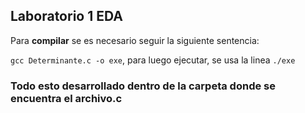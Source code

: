 ## Laboratorio 1 EDA

Para **compilar** se es necesario seguir la siguiente sentencia:

`gcc Determinante.c -o exe`, para luego ejecutar, se usa la linea `./exe`

### Todo esto desarrollado dentro de la carpeta donde se encuentra el archivo.c
